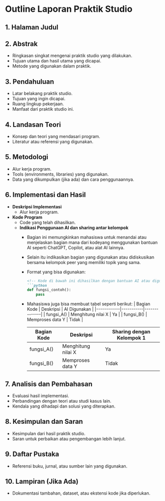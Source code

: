 # Outline Laporan Praktik Studio

## 1. Halaman Judul

## 2. Abstrak
   - Ringkasan singkat mengenai praktik studio yang dilakukan.
   - Tujuan utama dan hasil utama yang dicapai.
   - Metode yang digunakan dalam praktik.
   
## 3. Pendahuluan
   - Latar belakang praktik studio.
   - Tujuan yang ingin dicapai.
   - Ruang lingkup pekerjaan.
   - Manfaat dari praktik studio ini.

## 4. Landasan Teori
   - Konsep dan teori yang mendasari program.
   - Literatur atau referensi yang digunakan.

## 5. Metodologi
   - Alur kerja program.
   - Tools (environments, libraries) yang digunakan.
   - Data yang dikumpulkan (jika ada) dan cara penggunaannya.

## 6. Implementasi dan Hasil
   - **Deskripsi Implementasi**
     - Alur kerja program.
   - **Kode Program**
     - Code yang telah dihasilkan.
     - **Indikasi Penggunaan AI dan sharing antar kelompok**
       - Bagian ini memungkinkan mahasiswa untuk menandai atau menjelaskan bagian mana dari kodeyang menggunakan bantuan AI seperti ChatGPT, Copilot, atau alat AI lainnya.
       - Selain itu indikasikan bagian yang digunakan atau didiskusikan bersama kelompok peer yang memiliki topik yang sama.
       - Format yang bisa digunakan:
         ```markdown
         <!-- Kode di bawah ini dihasilkan dengan bantuan AI atau digunakan bersama dengan kelompok [sebut kelompok]-->
         ```python
         def fungsi_contoh():
             pass
         ```
       - Mahasiswa juga  bisa membuat tabel seperti berikut:
         | Bagian Kode | Deskripsi | AI Digunakan |
         |------------|-----------|--------------|
         | fungsi_A() | Menghitung nilai X | Ya |
         | fungsi_B() | Memproses data Y | Tidak |

         | Bagian Kode | Deskripsi | Sharing dengan Kelompok 1 |
         |------------|-----------|--------------|
         | fungsi_A() | Menghitung nilai X | Ya |
         | fungsi_B() | Memproses data Y | Tidak |

   
## 7. Analisis dan Pembahasan
   - Evaluasi hasil implementasi.
   - Perbandingan dengan teori atau studi kasus lain.
   - Kendala yang dihadapi dan solusi yang diterapkan.
   
## 8. Kesimpulan dan Saran
   - Kesimpulan dari hasil praktik studio.
   - Saran untuk perbaikan atau pengembangan lebih lanjut.
   
## 9. Daftar Pustaka
   - Referensi buku, jurnal, atau sumber lain yang digunakan.

## 10. Lampiran (Jika Ada)
   - Dokumentasi tambahan, dataset, atau ekstensi kode jika diperlukan.

